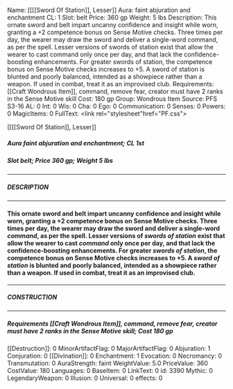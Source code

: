 Name: [[[[Sword Of Station]], Lesser]]
Aura: faint abjuration and enchantment
CL: 1
Slot: belt
Price: 360 gp
Weight: 5 lbs
Description: This ornate sword and belt impart uncanny confidence and insight while worn, granting a +2 competence bonus on Sense Motive checks. Three times per day, the wearer may draw the sword and deliver a single-word command, as per the spell. Lesser versions of swords of station exist that allow the wearer to cast command only once per day, and that lack the confidence-boosting enhancements. For greater swords of station, the competence bonus on Sense Motive checks increases to +5. A sword of station is blunted and poorly balanced, intended as a showpiece rather than a weapon. If used in combat, treat it as an improvised club.
Requirements: [[Craft Wondrous Item]], command, remove fear, creator must have 2 ranks in the Sense Motive skill
Cost: 180 gp
Group: Wondrous Item
Source: PFS S3-16
AL: 0
Int: 0
Wis: 0
Cha: 0
Ego: 0
Communication: 0
Senses: 0
Powers: 0
MagicItems: 0
FullText: <link rel="stylesheet"href="PF.css"><div class="heading"><p class="alignleft">[[[[Sword Of Station]], Lesser]]</p><div style="clear: both;"></div></div><div><h5><b>Aura </b>faint abjuration and enchantment; <b>CL </b>1st</h5><h5><b>Slot </b>belt; <b>Price </b>360 gp; <b>Weight </b>5 lbs</h5></div><hr/><div><h5><b>DESCRIPTION</b></h5></div><hr/><div><h4><p>This ornate sword and belt impart uncanny confidence and insight while worn, granting a +2 competence bonus on Sense Motive checks. Three times per day, the wearer may draw the sword and deliver a single-word <i>command</i>, as per the spell. Lesser versions of <i>swords of station</i> exist that allow the wearer to cast <i>command</i> only once per day, and that lack the confidence-boosting enhancements. For greater <i>swords of station</i>, the competence bonus on Sense Motive checks increases to +5. A <i>sword of station</i> is blunted and poorly balanced, intended as a showpiece rather than a weapon. If used in combat, treat it as an improvised club.</p></h4></div><hr/><div><h5><b>CONSTRUCTION</b></h5></div><hr/><div><h5><b>Requirements </b>[[Craft Wondrous Item]], <i>command</i>, <i>remove fear</i>, creator must have 2 ranks in the Sense Motive skill; <b>Cost </b>180 gp</h5></div>
[[Destruction]]: 0
MinorArtifactFlag: 0
MajorArtifactFlag: 0
Abjuration: 1
Conjuration: 0
[[Divination]]: 0
Enchantment: 1
Evocation: 0
Necromancy: 0
Transmutation: 0
AuraStrength: faint
WeightValue: 5.0
PriceValue: 360
CostValue: 180
Languages: 0
BaseItem: 0
LinkText: 0
id: 3390
Mythic: 0
LegendaryWeapon: 0
Illusion: 0
Universal: 0
effects: 0
